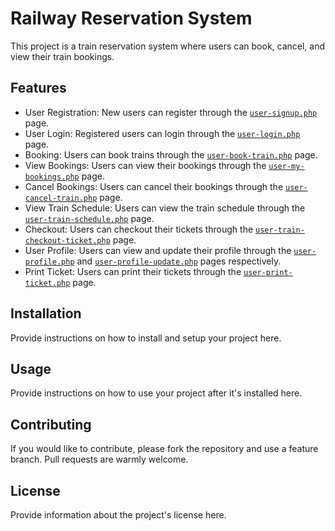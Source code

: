 # Railway Reservation System

This project is a train reservation system where users can book, cancel, and view their train bookings.

## Features

- User Registration: New users can register through the [`user-signup.php`](user-signup.php) page.
- User Login: Registered users can login through the [`user-login.php`](user-login.php) page.
- Booking: Users can book trains through the [`user-book-train.php`](user-book-train.php) page.
- View Bookings: Users can view their bookings through the [`user-my-bookings.php`](user-my-bookings.php) page.
- Cancel Bookings: Users can cancel their bookings through the [`user-cancel-train.php`](user-cancel-train.php) page.
- View Train Schedule: Users can view the train schedule through the [`user-train-schedule.php`](user-train-schedule.php) page.
- Checkout: Users can checkout their tickets through the [`user-train-checkout-ticket.php`](user-train-checkout-ticket.php) page.
- User Profile: Users can view and update their profile through the [`user-profile.php`](user-profile.php) and [`user-profile-update.php`](user-profile-update.php) pages respectively.
- Print Ticket: Users can print their tickets through the [`user-print-ticket.php`](user-print-ticket.php) page.

## Installation

Provide instructions on how to install and setup your project here.

## Usage

Provide instructions on how to use your project after it's installed here.

## Contributing

If you would like to contribute, please fork the repository and use a feature branch. Pull requests are warmly welcome.

## License

Provide information about the project's license here.